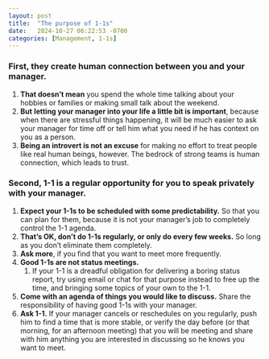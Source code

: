 ```yaml
---
layout: post
title:  "The purpose of 1-1s"
date:   2024-10-27 06:22:53 -0700
categories: [Management, 1-1s]
---
```

### First, they create human connection between you and your manager.

1. **That doesn’t mean** you spend the whole time talking about your hobbies or families or making small talk about the weekend. 
2. **But** **letting your manager into your life a little bit is important**, because when there are stressful things happening, it will be much easier to ask your manager for time off or tell him what you need if he has context on you as a person.
3. **Being an introvert is not an excuse** for making no effort to treat people like real human beings, however. The bedrock of strong teams is human connection, which leads to trust.

### Second, 1-1 is a regular opportunity for you to speak privately with your manager.

1. **Expect your 1-1s to be scheduled with some predictability.** So that you can plan for them, because it is not your manager’s job to completely control the 1-1 agenda.
2. **That’s OK,  don’t do 1-1s regularly, or only do every few weeks.** So long as you don’t eliminate them completely. 
3. **Ask more**, if you find that you want to meet more frequently.
4. **Good 1-1s are not status meetings.**
    1.  If your 1-1 is a dreadful obligation for delivering a boring status report, try using email or chat for that purpose instead to free up the time, and bringing some topics of your own to the 1-1.
5. **Come with an agenda of things you would like to discuss.** Share the responsibility of having good 1-1s with your manager. 
6. **Ask 1-1.** If your manager cancels or reschedules on you regularly, push him to find a time that is more stable, or verify the day before (or that morning, for an afternoon meeting) that you will be meeting and share with him anything you are interested in discussing so he knows you want to meet.